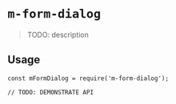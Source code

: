 # `m-form-dialog`

> TODO: description

## Usage

```
const mFormDialog = require('m-form-dialog');

// TODO: DEMONSTRATE API
```
